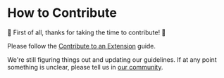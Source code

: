 # How to Contribute

🎉 First of all, thanks for taking the time to contribute! 🎉

Please follow the [Contribute to an Extension](https://developers.raycast.com/basics/contribute-to-an-extension) guide.

We're still figuring things out and updating our guidelines. If at any point something is unclear, please tell us in [our community](https://raycast.com/community).
